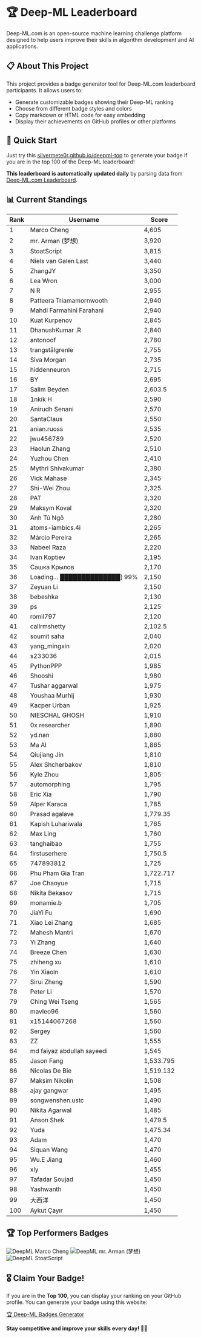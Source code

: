 # 🏆 Deep-ML Leaderboard

Deep-ML.com is an open-source machine learning challenge platform designed to help users improve their skills in algorithm development and AI applications.  

## 📋 About This Project

This project provides a badge generator tool for Deep-ML.com leaderboard participants. It allows users to:
- Generate customizable badges showing their Deep-ML ranking
- Choose from different badge styles and colors
- Copy markdown or HTML code for easy embedding
- Display their achievements on GitHub profiles or other platforms

## 🚀 Quick Start

Just try this [silvermete0r.github.io/deepml-top](silvermete0r.github.io/deepml-top) to generate your badge if you are in the top 100 of the Deep-ML leaderboard!

**This leaderboard is automatically updated daily** by parsing data from [Deep-ML.com Leaderboard](https://www.deep-ml.com/leaderboard).  

## 📊 Current Standings  

<!-- LEADERBOARD_START -->
| Rank | Username | Score |
|------|---------|-------|
| 1 | Marco Cheng | 4,605 |
| 2 | mr. Arman (梦想) | 3,920 |
| 3 | StoatScript | 3,815 |
| 4 | Niels van Galen Last | 3,440 |
| 5 | ZhangJY | 3,350 |
| 6 | Lea Wron | 3,000 |
| 7 | N R | 2,955 |
| 8 | Patteera Triamamornwooth | 2,940 |
| 9 | Mahdi Farmahini Farahani | 2,940 |
| 10 | Kuat Kurpenov | 2,845 |
| 11 | DhanushKumar .R | 2,840 |
| 12 | antonoof | 2,780 |
| 13 | trangstålgrenle | 2,755 |
| 14 | Siva Morgan | 2,735 |
| 15 | hiddenneuron | 2,715 |
| 16 | BY | 2,695 |
| 17 | Salim Beyden | 2,603.5 |
| 18 | 1nkik H | 2,590 |
| 19 | Anirudh Senani | 2,570 |
| 20 | SantaClaus | 2,550 |
| 21 | anian.ruoss | 2,535 |
| 22 | jwu456789 | 2,520 |
| 23 | Haolun Zhang | 2,510 |
| 24 | Yuzhou Chen | 2,410 |
| 25 | Mythri Shivakumar | 2,380 |
| 26 | Vick Mahase | 2,345 |
| 27 | Shi-Wei Zhou | 2,325 |
| 28 | PAT | 2,320 |
| 29 | Maksym Koval | 2,320 |
| 30 | Anh Tú Ngô | 2,280 |
| 31 | atoms-iambics.4i | 2,265 |
| 32 | Márcio Pereira | 2,265 |
| 33 | Nabeel Raza | 2,220 |
| 34 | Ivan Koptiev | 2,195 |
| 35 | Сашка Крылов | 2,170 |
| 36 | Loading… ██████████████] 99% | 2,150 |
| 37 | Zeyuan Li | 2,150 |
| 38 | bebeshka | 2,130 |
| 39 | ps | 2,125 |
| 40 | romil797 | 2,120 |
| 41 | callrmshetty | 2,102.5 |
| 42 | soumit saha | 2,040 |
| 43 | yang_mingxin | 2,020 |
| 44 | s233036 | 2,015 |
| 45 | PythonPPP | 1,985 |
| 46 | Shooshi | 1,980 |
| 47 | Tushar aggarwal | 1,975 |
| 48 | Youshaa Murhij | 1,930 |
| 49 | Kacper Urban | 1,925 |
| 50 | NIESCHAL GHOSH | 1,910 |
| 51 | 0x researcher | 1,890 |
| 52 | yd.nan | 1,880 |
| 53 | Ma Al | 1,865 |
| 54 | Qiujiang Jin | 1,810 |
| 55 | Alex Shcherbakov | 1,810 |
| 56 | Kyle Zhou | 1,805 |
| 57 | automorphing | 1,795 |
| 58 | Eric Xia | 1,790 |
| 59 | Alper Karaca | 1,785 |
| 60 | Prasad agalave | 1,779.35 |
| 61 | Kapish Luhariwala | 1,765 |
| 62 | Max Ling | 1,760 |
| 63 | tanghaibao | 1,755 |
| 64 | firstuserhere | 1,750.5 |
| 65 | 747893812 | 1,725 |
| 66 | Phu Pham Gia Tran | 1,722.717 |
| 67 | Joe Chaoyue | 1,715 |
| 68 | Nikita Bekasov | 1,715 |
| 69 | monamie.b | 1,705 |
| 70 | JiaYi Fu | 1,690 |
| 71 | Xiao Lei Zhang | 1,685 |
| 72 | Mahesh Mantri | 1,670 |
| 73 | Yi Zhang | 1,640 |
| 74 | Breeze Chen | 1,630 |
| 75 | zhiheng xu | 1,610 |
| 76 | Yin Xiaoln | 1,610 |
| 77 | Sirui Zheng | 1,590 |
| 78 | Peter Li | 1,570 |
| 79 | Ching Wei Tseng | 1,565 |
| 80 | mavleo96 | 1,560 |
| 81 | x15144067268 | 1,560 |
| 82 | Sergey | 1,560 |
| 83 | ZZ | 1,555 |
| 84 | md faiyaz abdullah sayeedi | 1,545 |
| 85 | Jason Fang | 1,533.795 |
| 86 | Nicolas De Bie | 1,519.132 |
| 87 | Maksim Nikolin | 1,508 |
| 88 | ajay gangwar | 1,495 |
| 89 | songwenshen.ustc | 1,490 |
| 90 | Nikita Agarwal | 1,485 |
| 91 | Anson Shek | 1,479.5 |
| 92 | Yuda | 1,475.34 |
| 93 | Adam | 1,470 |
| 94 | Siquan Wang | 1,470 |
| 95 | Wu.E Jiang | 1,460 |
| 96 | xly | 1,455 |
| 97 | Tafadar Soujad | 1,450 |
| 98 | Yashwanth | 1,450 |
| 99 | 大西洋 | 1,450 |
| 100 | Aykut Çayır | 1,450 |
<!-- LEADERBOARD_END -->

## 🏆 Top Performers Badges

<!-- BADGES_START -->
![DeepML Marco Cheng](https://img.shields.io/badge/dynamic/json?url=https%3A%2F%2Fraw.githubusercontent.com%2Fsilvermete0r%2Fdeepml-top%2Fmain%2Fbadges.json&query=%24.4091c1a21900bd2c7d3f4e343acddda1.label&prefix=Rank%20&style=for-the-badge&label=%F0%9F%9A%80%20DeepML&color=blue&link=https%3A%2F%2Fwww.deep-ml.com%2Fleaderboard)
![DeepML mr. Arman (梦想)](https://img.shields.io/badge/dynamic/json?url=https%3A%2F%2Fraw.githubusercontent.com%2Fsilvermete0r%2Fdeepml-top%2Fmain%2Fbadges.json&query=%24.1247b1b5b9cd95e98d7ff7438207406f.label&prefix=Rank%20&style=for-the-badge&label=%F0%9F%9A%80%20DeepML&color=blue&link=https%3A%2F%2Fwww.deep-ml.com%2Fleaderboard)
![DeepML StoatScript](https://img.shields.io/badge/dynamic/json?url=https%3A%2F%2Fraw.githubusercontent.com%2Fsilvermete0r%2Fdeepml-top%2Fmain%2Fbadges.json&query=%24.2561d6c634fa6c4eb794454446029d95.label&prefix=Rank%20&style=for-the-badge&label=%F0%9F%9A%80%20DeepML&color=blue&link=https%3A%2F%2Fwww.deep-ml.com%2Fleaderboard)
<!-- BADGES_END -->

## 🎖 Claim Your Badge!  

If you are in the **Top 100**, you can display your ranking on your GitHub profile. You can generate your badge using this website:

[🏆 Deep-ML Badges Generator](https://silvermete0r.github.io/deepml-top/)

**Stay competitive and improve your skills every day! 🚀🔥**